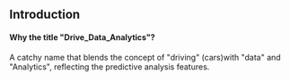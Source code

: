 ## Introduction

#### Why the title "Drive_Data_Analytics"?

A catchy name that blends the concept of "driving" (cars)with "data" and "Analytics", reflecting the predictive analysis features.  

